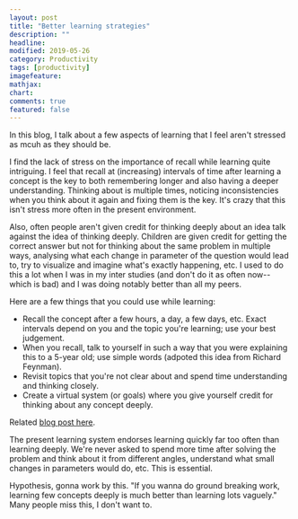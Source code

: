```yaml
---
layout: post
title: "Better learning strategies"
description: ""
headline: 
modified: 2019-05-26
category: Productivity
tags: [productivity]
imagefeature: 
mathjax: 
chart: 
comments: true
featured: false
---
```


In this blog, I talk about a few aspects of learning that I feel aren't stressed as mcuh as they should be.

I find the lack of stress on the importance of recall while learning quite intriguing. I feel that recall at (increasing) intervals of time after learning a concept is the key to both remembering longer and also having a deeper understanding. Thinking about is multiple times, noticing inconsistencies when you think about it again and fixing them is the key. It's crazy that this isn't stress more often in the present environment. 

Also, often people aren't given credit for thinking deeply about an idea talk against the idea of thinking deeply. Children are given credit for getting the correct answer but not for thinking about the same problem in multiple ways, analysing what each change in parameter of the question would lead to, try to visualize and imagine what's exactly happening, etc. I used to do this a lot when I was in my inter studies (and don't do it as often now-- which is bad) and I was doing notably better than all my peers.  

Here are a few things that you could use while learning:
* Recall the concept after a few hours, a day, a few days, etc. Exact intervals depend on you and the topic you're learning; use your best judgement.
* When you recall, talk to yourself in such a way that you were explaining this to a 5-year old; use simple words (adpoted this idea from Richard Feynman).
* Revisit topics that you're not clear about and spend time understanding and thinking closely. 
* Create a virtual system (or goals) where you give yourself credit for thinking about any concept deeply.

Related [blog post here](http://psurya1994.github.io/the-importance-of-visualization).

The present learning system endorses learning quickly far too often than learning deeply. We're never asked to spend more time after solving the problem and think about it from different angles, understand what small changes in parameters would do, etc. This is essential.

Hypothesis, gonna work by this. "If you wanna do ground breaking work, learning few concepts deeply is much better than learning lots vaguely." Many people miss this, I don't want to. 
